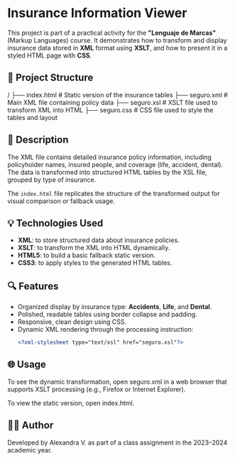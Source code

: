 # Insurance Information Viewer

This project is part of a practical activity for the **"Lenguaje de Marcas"** (Markup Languages) course. It demonstrates how to transform and display insurance data stored in **XML** format using **XSLT**, and how to present it in a styled HTML page with **CSS**.

## 📁 Project Structure

/
├── index.html # Static version of the insurance tables
├── seguro.xml # Main XML file containing policy data
├── seguro.xsl # XSLT file used to transform XML into HTML
├── seguro.css # CSS file used to style the tables and layout

## 📄 Description

The XML file contains detailed insurance policy information, including policyholder names, insured people, and coverage (life, accident, dental). The data is transformed into structured HTML tables by the XSL file, grouped by type of insurance.

The `index.html` file replicates the structure of the transformed output for visual comparison or fallback usage.

## 💡 Technologies Used

- **XML**: to store structured data about insurance policies.
- **XSLT**: to transform the XML into HTML dynamically.
- **HTML5**: to build a basic fallback static version.
- **CSS3**: to apply styles to the generated HTML tables.

## 🔍 Features

- Organized display by insurance type: **Accidents**, **Life**, and **Dental**.
- Polished, readable tables using border collapse and padding.
- Responsive, clean design using CSS.
- Dynamic XML rendering through the processing instruction:
  ```xml
  <?xml-stylesheet type="text/xsl" href="seguro.xsl"?>
## 🌐 Usage
To see the dynamic transformation, open seguro.xml in a web browser that supports XSLT processing (e.g., Firefox or Internet Explorer).

To view the static version, open index.html.

## 👩‍💻 Author
Developed by Alexandra V. as part of a class assignment in the 2023–2024 academic year.
